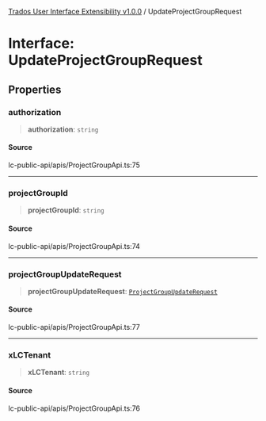 [Trados User Interface Extensibility v1.0.0](../wiki/globals) / UpdateProjectGroupRequest

# Interface: UpdateProjectGroupRequest

## Properties

### authorization

> **authorization**: `string`

#### Source

lc-public-api/apis/ProjectGroupApi.ts:75

***

### projectGroupId

> **projectGroupId**: `string`

#### Source

lc-public-api/apis/ProjectGroupApi.ts:74

***

### projectGroupUpdateRequest

> **projectGroupUpdateRequest**: [`ProjectGroupUpdateRequest`](../wiki/Interface.ProjectGroupUpdateRequest)

#### Source

lc-public-api/apis/ProjectGroupApi.ts:77

***

### xLCTenant

> **xLCTenant**: `string`

#### Source

lc-public-api/apis/ProjectGroupApi.ts:76

